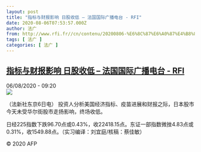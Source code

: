```yaml
---
layout: post
title: "指标与财报影响 日股收低 – 法国国际广播电台 - RFI"
date: 2020-08-06T07:53:57.000Z
author: 法广
from: http://www.rfi.fr//cn/contenu/20200806-%E6%8C%87%E6%A0%87%E4%B8%8E%E8%B4%A2%E6%8A%A5%E5%BD%B1%E5%93%8D-%E6%97%A5%E8%82%A1%E6%94%B6%E4%BD%8E
tags: [ 法广 ]
categories: [ 法广 ]
---
```

<!--1596700437000-->
[指标与财报影响 日股收低 – 法国国际广播电台 - RFI](http://www.rfi.fr//cn/contenu/20200806-%E6%8C%87%E6%A0%87%E4%B8%8E%E8%B4%A2%E6%8A%A5%E5%BD%B1%E5%93%8D-%E6%97%A5%E8%82%A1%E6%94%B6%E4%BD%8E)
------

<div>
<div>06/08/2020 - 09:20</div><img src="https://s.rfi.fr/media/display/586f5e8a-d7b8-11ea-bc96-005056a964fe/w:310/p:16x9/eco0002b.200806152004.jpg"><div class="t-content__body u-clearfix"><div class="m-interstitial"></div><p>（法新社东京6日电）    投资人分析美国经济指标、疫苗进展和财报之际，日本股市今天未受华尔街股市走扬影响，终场收低。</p><p>    日经225指数下跌96.70点或0.43%，收22418.15点。东证一部指数微挫4.83点或0.31%，收1549.88点。（实习编译：刘宜庭/核稿：蔡佳敏）</p><p class="t-copyright">© 2020 AFP</p>        </div>
</div>
